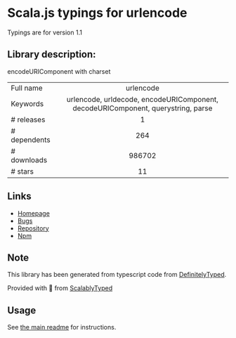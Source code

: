 
# Scala.js typings for urlencode

Typings are for version 1.1

## Library description:
encodeURIComponent with charset

|                    |                 |
| ------------------ | :-------------: |
| Full name          | urlencode |
| Keywords           | urlencode, urldecode, encodeURIComponent, decodeURIComponent, querystring, parse |
| # releases         | 1 |
| # dependents       | 264 |
| # downloads        | 986702 |
| # stars            | 11 |

## Links
- [Homepage](https://github.com/node-modules/urlencode)
- [Bugs](https://github.com/node-modules/urlencode/issues)
- [Repository](https://github.com/node-modules/urlencode)
- [Npm](https://www.npmjs.com/package/urlencode)
    


## Note
This library has been generated from typescript code from [DefinitelyTyped](https://definitelytyped.org).

Provided with :purple_heart: from [ScalablyTyped](https://github.com/oyvindberg/ScalablyTyped)

## Usage
See [the main readme](../../readme.md) for instructions.


